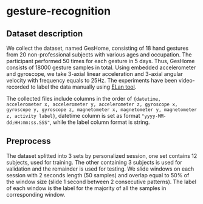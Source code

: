 # gesture-recognition
## Dataset description
We collect the dataset, named GesHome, consisting of 18 hand gestures from 20 non-professional subjects with various ages and occupation. The participant performed 50 times for each gesture in 5 days. Thus, GesHome consists of 18000 gesture samples in total. Using embedded accelerometer and gyroscope, we take 3-axial linear acceleration and 3-axial angular velocity with frequency equals to 25Hz. The experiments have been video-recorded to label the data manually using [ELan tool](https://archive.mpi.nl/tla/elan).

The collected files include columns in the order of ```{datetime, accelerometer x, accelerometer y, accelerometer z, gyroscope x, gyroscope y, gyroscope z, magnetometer x, magnetometer y, magnetometer z, activity label}```, datetime column is set as format ```"yyyy-MM-dd;HH:mm:ss.SSS"```, while the label column format is string.

## Preprocess
The dataset splitted into 3 sets by personalized session, one set contains 12 subjects, used for training. The other containing 3 subjects is used for validation and the remainder is used for testing.
We slide windows on each session with 2 seconds length (50 samples) and overlap equal to 50% of the window size (slide 1 second between 2 consecutive patterns). The label of each window is the label for the majority of all the samples in corresponding window.
